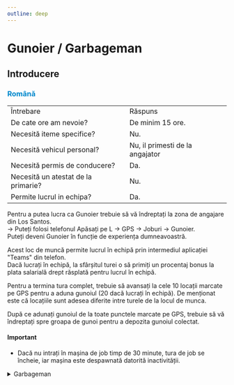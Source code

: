 ```yaml
---
outline: deep
---
```


# Gunoier / Garbageman

## Introducere

### <span style="color: #0088CC">Română</span>

<table>
    <tr>
        <td>Întrebare</td>
        <td>Răspuns</td>
    </tr>
    <tr>
        <td>De cate ore am nevoie?</td>
        <td>De minim 15 ore.</td>
    </tr>
    <tr>
        <td>Necesită iteme specifice?</td>
        <td>Nu.</td>
    </tr>
    <tr>
        <td>Necesită vehicul personal?</td>
        <td>Nu, il primesti de la angajator</td>
    </tr>
    <tr>
        <td>Necesită permis de conducere?</td>
        <td>Da.</td>
    </tr>
    <tr>
        <td>Necesită un atestat de la primarie?</td>
        <td>Nu.</td>
    </tr>
    <tr>
        <td>Permite lucrul in echipa?</td>
        <td>Da.</td>
    </tr>
</table>

Pentru a putea lucra ca <span class="button-p-job">Gunoier</span> trebuie să vă îndreptați la zona de angajare din Los Santos.
<br>-> Puteți folosi telefonul <span class="button-p-job">Apăsați pe L -> GPS -> Joburi -> Gunoier</span>.
<br>Puteți deveni <span class="button-p-job">Gunoier</span> în funcție de experiența dumneavoastră.

Acest loc de muncă permite lucrul în echipă prin intermediul aplicației <span class="button-p-job">"Teams"</span> din telefon.
<br>Dacă lucrați în echipă, la sfârșitul turei o să primiți un procentaj <span class="button-p-job">bonus</span> la plata salarială drept răsplată pentru lucrul în echipă.

Pentru a termina tura complet, trebuie să avansați la cele 10 locații marcate pe GPS pentru a aduna gunoiul <span class="button-p-job">(20 dacă lucrați în echipă)</span>. De menționat este că locațiile sunt adesea diferite intre turele de la locul de munca.

După ce adunați gunoiul de la toate punctele marcate pe <span class="button-p-job">GPS</span>, trebuie să vă îndreptați spre groapa de gunoi pentru a depozita gunoiul colectat. 

#### <span class="button-p-job"><b>Important</b></span>

- Dacă nu intrați în mașina de job timp de <span class="button-r-job">30 minute</span>, tura de job se încheie, iar mașina este despawnată datorită inactivității.

<details>
  <summary>Garbageman</summary>
  <img src="https://v.b-zone.ro/images/wiki/garbageman.gif" alt="Garbageman">
</details>